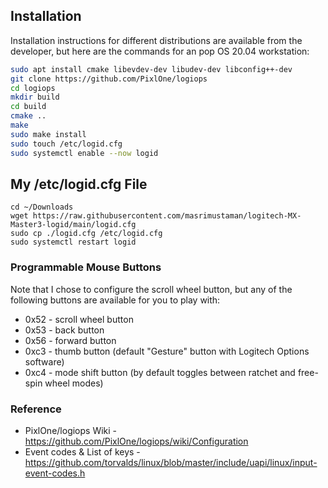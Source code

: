 ## Installation

Installation instructions for different distributions are available from the developer, but here are the commands for an pop OS 20.04 workstation:

```bash
sudo apt install cmake libevdev-dev libudev-dev libconfig++-dev
git clone https://github.com/PixlOne/logiops
cd logiops
mkdir build
cd build
cmake ..
make
sudo make install
sudo touch /etc/logid.cfg
sudo systemctl enable --now logid
```
## My /etc/logid.cfg File
```
cd ~/Downloads
wget https://raw.githubusercontent.com/masrimustaman/logitech-MX-Master3-logid/main/logid.cfg
sudo cp ./logid.cfg /etc/logid.cfg 
sudo systemctl restart logid
```
### Programmable Mouse Buttons

Note that I chose to configure the scroll wheel button, but any of the following buttons are available for you to play with:

- 0x52 - scroll wheel button
- 0x53 - back button
- 0x56 - forward button
- 0xc3 - thumb button (default "Gesture" button with Logitech Options software)
- 0xc4 - mode shift button (by default toggles between ratchet and free-spin wheel modes)

### Reference
- PixlOne/logiops Wiki - https://github.com/PixlOne/logiops/wiki/Configuration
- Event codes & List of keys - https://github.com/torvalds/linux/blob/master/include/uapi/linux/input-event-codes.h
